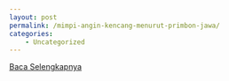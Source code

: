 ```yaml
---
layout: post
permalink: /mimpi-angin-kencang-menurut-primbon-jawa/
categories:
    - Uncategorized
---
```


[Baca Selengkapnya](/05)